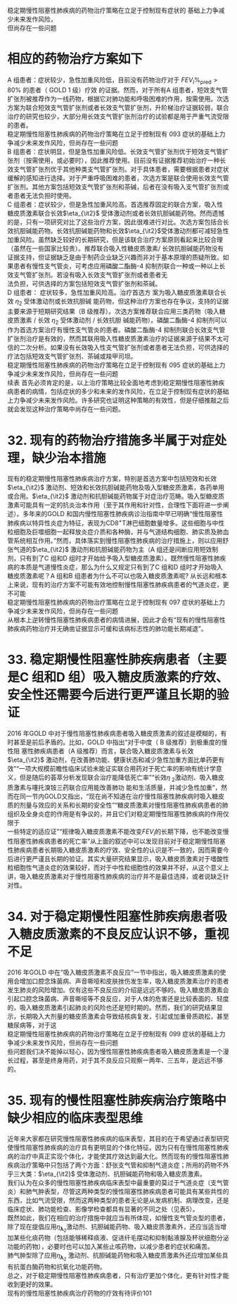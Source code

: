 稳定期慢性阻塞性肺疾病的药物治疗策略在立足于控制现有症状的 基础上力争减少未来发作风险，  
但尚存在一些问题  
# 相应的药物治疗方案如下  
A 组患者：症状较少，急性加重风险低，目前没有药物治疗对于 $F E V_{I}\%_{\mathrm{pred}}>80\%$  的患者（ GOLD 1  级）疗效 的证据。然而，对于所有A 组患者，短效支气管扩张剂被推荐作为一线药物，根据它对肺功能和呼吸困难的作用，按需使用。次选方案为联合短效支气管扩张剂或者长效支气管扩张剂，升阶梯治疗证据较弱，联合治疗的研究也较少，大部分用长效支气管扩张剂治疗的试验都是用于严重气流受限的患者。  
稳定期慢性阻塞性肺疾病的药物治疗策略在立足于控制现有 093 症状的基础上力争减少未来发作风险，但尚存在一些问题  
B 组患者：症状明显，但是急性加重风险低。长效支气管扩张剂优于短效支气管扩张剂（按需使用，或必要时），因此推荐使用。目前没有证据推荐初始治疗一种长效支气管扩张剂优于其他种类支气管扩张剂。对于具体患者，需要根据患者对症状缓解的感知进行选择。对于严重呼吸困难的患者，次选方案是联合使用长效支气管扩张剂。其他方案包括短效支气管扩张剂和茶碱，后者在没有吸入支气管扩张剂或者患者无法负担时使用。  
C 组患者：症状较少，但是急性加重风险高。首选推荐固定的联合方案，吸入性糖皮质激素联合长效$\eta_{\it2}$ 受体激动剂或者长效抗胆碱能药物。然而遗憾的是，只有一项研究对比了这些治疗方案，因此很难进行对比。次选方案包括合长效抗胆碱能药物。长效抗胆碱能药物和长效$\eta_{\it2}$受体激动剂都可减轻急性加重风险。虽然缺乏较好的长期研究，但是该联合治疗方案原则看起来比较合理（虽然在一些国家比较贵）。推荐联合吸入性糖皮质激素/ 长效抗胆碱能药物没有证据支持，但证据缺乏是由于制药企业缺乏兴趣而非对于基本原理的质疑所致。如果患者有慢性支气管炎，可考虑应用磷酸二酯酶-4 抑制剂联合一种或一种以上长效支气管扩张剂。若没有吸入长效支气管扩张剂或者患者无  
法负担，可供选择的方案包括短效支气管扩张剂和茶碱。  
D  组患者： 症状较多，急性加重风险高。治疗首选方 案为吸入糖皮质激素联合长效 $\eta_{2}$  受体激动剂或长效抗胆碱 能药物，但这种治疗方案也存在争议，支持的证据主要来源于短期研究结果（B 级推荐）。次选方案推荐联合应用三类药物（吸入糖皮质激素 /  长效 $\eta_{2}$  受体激动剂 /  长效抗胆 碱能药物）。磷酸二酯酶-4 抑制剂可以作为首选方案治疗有慢性支气管炎的患者。磷酸二酯酶-4 抑制剂联合长效支气管扩张剂治疗是有效的，然而其联用吸入性糖皮质激素治疗的证据来源于结果不太可信的二次分析。如果没有长效吸入性支气管扩张剂或者患者无法负担，可供选择的疗法包括短效支气管扩张剂、茶碱或羧甲司坦。  
稳定期慢性阻塞性肺疾病的药物治疗策略在立足于控制现有 095 症状的基础上力争减少未来发作风险，但尚存在一些问题  
续表
首先必须肯定的是，以上治疗策略比较全面地考虑到稳定期慢性阻塞性肺疾病患者的病情，包括症状的多少和未来的发作风险，在立足于控制现有症状的基础上力争减少未来发作风险。许多研究也证明这种策略的有效性，但是仔细推敲之后就会发现这种治疗策略中尚存在一些问题。  
# 32. 现有的药物治疗措施多半属于对症处理，缺少治本措施  
现有的稳定期慢性阻塞性肺疾病治疗方案，特别是首选方案中包括短效和长效$\eta_{\it2}$ 激动剂、短效和长效抗胆碱能药物及吸入型糖皮质激素，各药单用或合用。$\eta_{\it2}$ 激动剂和抗胆碱能药物属于对症治疗范畴。吸入型糖皮质激素可能具有一定的抗炎治本作用（至于其作用和针对性，合理性下面将进一步阐述）。多年来的GOLD 和国内慢性阻塞性肺疾病诊治指南中早已明确“慢性阻塞性肺疾病以特异性炎症为特征，表现为$\mathrm{CD8^{+}T}$淋巴细胞数量增多。这些细胞与中性粒细胞及巨噬细胞一起释放炎症介质和各种酶，并与气道结构细胞、肺实质及肺血管系统相互作用。”然而，具体落实到慢性阻塞性肺疾病的治疗措施上，则以应用舒 张气道的$\eta_{\it2}$ 激动剂和抗胆碱能药物为主（A 组还是间断应用短效制剂，只有到了C 组和D 组时才开始给予吸入型糖皮质激素）。既然慢性阻塞性肺疾病的本质是气道慢性炎症，那么为什么又规定只有到了C 组和D 组时才开始吸入糖皮质激素呢？A 组和B 组患者为什么不可以也吸入糖皮质激素呢? 从长远和根本上来说，现有的治疗方案不可能有效地控制慢性阻塞性肺疾病患者的气道炎症，更不可能  
稳定期慢性阻塞性肺疾病的药物治疗策略在立足于控制现有 097 症状的基础上力争减少未来发作风险，但尚存在一些问题  
从根本上逆转慢性阻塞性肺疾病患者的病情进展，因此才会有“现有的慢性阻塞性肺疾病药物治疗并无确凿证据显示可缓和该病标志性的肺功能长期减退”。  
# 33. 稳定期慢性阻塞性肺疾病患者（主要是C 组和D 组）吸入糖皮质激素的疗效、安全性还需要今后进行更严谨且长期的验证  
2016 年GOLD 中对于慢性阻塞性肺疾病患者吸入糖皮质激素的叙述是模糊的，有时甚至是前后矛盾的。比如，GOLD  中指出“对于中度（ B  级推荐）到极重度的慢性阻 塞性肺疾病患者（A 级推荐）而言，联合吸入糖皮质激素与长效$\eta_{\it2}$ 激动剂，在改善肺功能、健康状态和减少急性加重方面比单药更有效”“一项大规模前瞻性临床试验未能证实联合用药对于死亡率的影响有统计学意义，但是随后的荟萃分析发现联合治疗能降低死亡率”“长效$\eta_{\ 2}$激动剂、吸入糖皮质激素与噻托溴铵三药联合应用能改善肺功 能和生活质量，并减少急性加重”，然而在同一节内GOLD又指出，“现在尚不知道在治疗慢性阻塞性肺疾病时吸入糖皮质的剂量与效应的关系和长期的安全性”“糖皮质激素对慢性阻塞性肺疾病患者的肺组织及全身炎症的作用是有争议的，并且它们对稳定期慢性阻塞性肺疾病的作用仅限于  
一些特定的适应证”“规律吸入糖皮质激素不能改变$F E V_{I}$的长期下降，也不能改变慢性阻塞性肺疾病患者的死亡率”从上面的叙述中可以发现目前对于稳定期慢性阻塞性肺疾病患者长期吸入糖皮质激素的疗效、安全性的认识是不一致的，因而需要今后进行更严谨且长期的验证。其实大量研究结果显示，吸入糖皮质激素对于嗜酸性粒细胞性气道炎症的效果较好，而对于中性粒细胞性的效果并不好，从这个意义上讲，吸入糖皮质激素对于慢性阻塞性肺疾病的治疗并不是最佳选择，或者说缺乏针对性。  
# 34.  对于稳定期慢性阻塞性肺疾病患者吸 入糖皮质激素的不良反应认识不够，重视不足  
2016 年GOLD 中在“吸入糖皮质激素不良反应”一节中指出，吸入糖皮质激素的使用会增加口腔念珠菌病、声音嘶哑和皮肤挫伤发生率，吸入糖皮质激素治疗的患者发生肺炎的风险增加。仅有这些不良反应的介绍是远远不够的。吸入糖皮质激素会引起口腔念珠菌病、声音嘶哑等不良反应，对于人体的危害还是比较表面的、轻度的，吸入糖皮质激素引起肺炎的风险也还是短时期的。然而，我们的研究结果显示，长期吸入大剂量的糖皮质激素会导致结核病复发，引起或加重骨质疏松，甚至糖尿病等，对于这  
稳定期慢性阻塞性肺疾病的药物治疗策略在立足于控制现有 099 症状的基础上力争减少未来发作风险，但尚存在一些问题  
些问题我们决不能掉以轻心，因为慢性阻塞性肺疾病患者吸入糖皮质激素是一个漫长过程，甚至是终身用药，对于其不良反应只观察一两年、三五年，是远远不够的。  
# 35. 现有的慢性阻塞性肺疾病治疗策略中缺少相应的临床表型思维  
近年来大家都在研究慢性阻塞性肺疾病的临床表型，其目的在于希望通过表型研究使慢性阻塞性肺疾病的治疗具有更明显的个体化特征。因为只有在慢性阻塞性肺疾病的治疗中真正实现个体化，才能使其疗效达到最大化。然而现有的慢性阻塞性肺疾病治疗策略中只包括了两个方面：舒张支气管和抑制气道炎症；所用的药物不外乎三大类：$\eta_{\it2}$ 受体激动剂、抗胆碱能药物和吸入糖皮质激素。  
我们认为在众多的慢性阻塞性肺疾病临床表型中最重要的莫过于气道炎症（支气管炎）和肺气肿表型，尽管这两种类型的慢性阻塞性肺疾病患者可能具有某些共性的东西，比如气流受限，然而这两种类型的患者无论是从发病机制、病理改变，还是临床症状、肺功能检查、影像学检查都具有显著的不同之处（见表5）。  
既然如此，我们在相应的治疗措施中就应当有所体现，如慢性支气管炎型的患者，除了现在提倡应用$\eta_{\mathbf{\lambda}_{2}}$激动剂、抗胆碱能药物、吸入糖皮质激素外，还应当适当增加某些化痰药物（包括能够稀释痰液、促进纤毛摆动和抑制黏液腺及杯状细胞分泌功能的药物），必要时也可以加入某些止咳药物，以减少患者的症状和痛苦。  
肺气肿型除了应用$\eta_{\mathbf{\lambda}_{2}}$ 激动剂、抗胆碱能药物和吸入糖皮质激素外还应增加某些具有抗蛋白酶药物和抗氧化功能药物。  
总之，对于稳定期慢性阻塞性肺疾病患者，只有治疗更加个体化，更有针对性才能收到更好的效果。  
现有的慢性阻塞性肺疾病治疗药物的疗效有待评价101  
